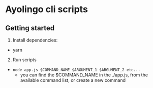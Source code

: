 # Ayolingo cli scripts

## Getting started

1. Install dependencies:
  - yarn

2. Run scripts
  - `node app.js $COMMAND_NAME $ARGUMENT_1 $ARGUMENT_2 etc...`
    - you can find the $COMMAND_NAME in the ./app.js, from the available command list, or create a new command